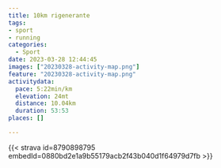 ```yaml
---
title: 10km rigenerante 
tags:
- sport
- running
categories:
  - Sport
date: 2023-03-28 12:44:45
images: ["20230328-activity-map.png"]
feature: "20230328-activity-map.png"
activitydata:
  pace: 5:22min/km
  elevation: 24mt
  distance: 10.04km
  duration: 53:53
places: []

---
```


<!--more--> 

 [//]: # ({{< figure src="20230328-activity-map.png" title="map" >}})


{{< strava id=8790898795 embedId=0880bd2e1a9b55179acb2f43b040d1f64979d7fb >}}
